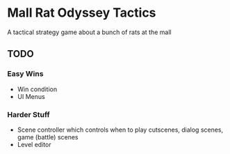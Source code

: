 # Mall Rat Odyssey Tactics

A tactical strategy game about a bunch of rats at the mall

## TODO

### Easy Wins

- Win condition
- UI Menus

### Harder Stuff

- Scene controller which controls when to play cutscenes, dialog scenes, game (battle) scenes
- Level editor
